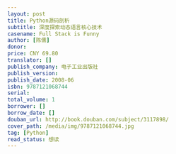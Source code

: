 ```yaml
---
layout: post
title: Python源码剖析
subtitle: 深度探索动态语言核心技术
casename: Full Stack is Funny
author: [陈儒]
donor: 
price: CNY 69.80
translator: []
publish_company: 电子工业出版社
publish_version: 
publish_date: 2008-06
isbn: 9787121068744
serial: 
total_volume: 1
borrower: []
borrow_date: []
douban_url: http://book.douban.com/subject/3117898/
cover_path: /media/img/9787121068744.jpg
tag: [Python]
read_status: 想读
---
```

